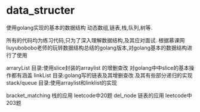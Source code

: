 # data_structer
使用golang实现的基本的数据结构
动态数组,链表,栈,队列,树等.

所有的代码均为练习代码,只为了深入理解数据结构,及其应对面试.
根据慕课网liuyubobobo老师的玩转数据结构总结的golang版本,对golang基本的数据结构进行了使用

arraryList 目录:使用slice封装的arraylist 的增删查改 对golang中中slice的基本操作都有涵盖
linkList 目录:golang写的链表及其增删查改 及其有些部分递归的实现
stack/queue 目录:使用arraylist和linklist的实现

bracket_matching 栈的应用 leetcode中20题
del_node 链表的应用 leetcode中 203题
